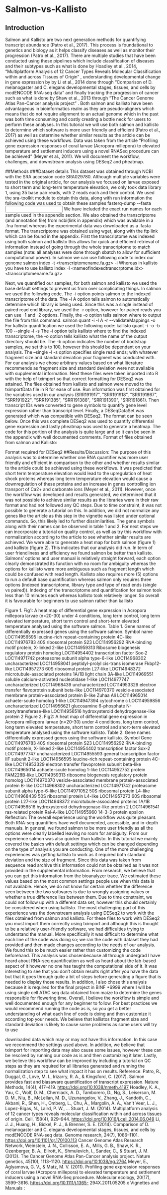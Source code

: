 # Salmon-vs-Kallisto
## Introduction

Salmon and Kallisto are two next generation methods for quantifying transcript abundance (Patro et al.,
2017). This process is foundational to genetics and biology as it helps classify diseases as well as monitor
their progression (Patro et al., 2017). There are multiple studies that have been conducted using these
pipelines which include classification of diseases and their subtypes such as what is done by Hoadley et
al., 2014, “Multiplatform Analysis of 12 Cancer Types Reveals Molecular Classification within and across
Tissues of Origin” , understanding developmental change in gene expression by by Li et al., 2014 done
through “Comparison of D. melanogaster and C. elegans developmental stages, tissues, and cells by
modENCODE RNA-seq data” and finally tracking the progression of cancer such as what is done by Shaw
et al., 2013 through “The Cancer Genome Atlas Pan-Cancer analysis project” . Both salmon and kallisto
have been advantageous in bioinformatics realm as they are pseudo-aligners which means that do not
require alignment to an actual genome which in the past was both time consuming and costly creating a
bottle neck for users to perform these analyses.
In this tutorial we will use both salmon and kallisto to determine which software is more user friendly
and efficient (Patro et al., 2017) as well as determine whether similar results as the article can be
achieved using these workflows. Data was taken from the article “Profiling gene expression responses of
coral larvae (Acropora millepora) to elevated temperature and settlement inducers using a novel RNASeq procedure can be achieved” (Meyer et al., 2011). We will document the workflow, challenges, and
downstream analysis using DESeq2 and pheatmap.

##Methods
###Dataset details
This dataset was obtained through NCBI with the SRA accession code SRA029780. Although multiple
variables were tested in the original article, for our analysis we focused on larvae exposed to short term
and long-term temperature elevation, we only took data library 1, using 35 base pair reads, with 2 reads
each and their control. We used the sra-toolkit module to obtain this data, along with run information
the following code was used to obtain these samples
fasterq-dump --fasta <input run names>
We have included the exact run names for each sample used in the appendix section. We also obtained
the transcriptome (and annotation file) from ncbi(link in appendix) which was available in a .fna format
whereas the experimental data was downloaded as a .fasta format. The transcriptome was obtained
using wget, along with the ftp link which can be found in the appendix.
First the transcriptome was indexed using both salmon and kallisto this allows for quick and efficient
retrieval of information instead of going through the whole transcriptome to match samples (note: all
analyses were done through sbatch to allow for sufficient computational power). In salmon we can use
following code to index our genome
salmon index -t <transcriptomename.fa.gz> -i <directoryofindexedgenome>
Whereas in kallisto you have to use
kallisto index -I <nameofindexedtranscrptome.idx> <transcriptomename.fa.gz>

Next, we quantified our samples, for both salmon and kallisto we used the base default settings to
prevent us from over complicating things. In salmon we used the following code. The -i option points
salmon to the indexed transcriptome of the data. The -l A option tells salmon to automatically
determine which library is being used. Since this was a single instead of paired read end library, we used
the -r option, however for paired reads you can use -1 and -2 options. Finally, the -o option tells salmon
where to output the file from this command.
salmon quant -i <indexed transcriptome> -l A -r <samples> --validateMappings -o <output>
For kallisto quantification we used the following code:
kallisto quant -i <indexed kallisto transcriptome.idx>-o <output directory> -b 100 --single -l <fragment
size> -s <fragment standard deviation> <sample>
The -i option tells kallisto where to find the indexed transcriptome, the -o option tells kallisto what the
name of the output directory should be. The -b option indicates the number of bootstrap samples, we
set this to 100, however this should be dependant on your analysis. The –single -l -s option specifies
single read ends; with whatever fragment size and standard deviation your fragment was conducted
with. For our analysis we chose arbitrary values based on what literature recommends as fragment size
and standard deviation were not available with supplemental information.
Next these files were taken imported into R with the help of tximport so that correct formatting for
DESeq2 was attained. The files obtained from kallisto and salmon were moved to the tximportData file
in R for ease of use. Run information was first obtained for the variables used in our analysis
(SRR191917", "SRR191918", "SRR191867", "SRR191922", "SRR191385", "SRR191388", "SRR191390",
"SRR191861). Then transcript IDs were converted to gene symbols to quantify gene level expression
rather than transcript level. Finally, a DESeqDataSet was generated which was compatible with DESeq2.
The format can be seen below. Once this was complete DESeq2 was used to quantify differential gene
expression and lastly pheatmap was used to generate a heatmap. The code for this portion of the
analysis is quite large and so it can be seen in the appendix with well documented comments.
Format of files obtained from salmon and Kallisto:


Format required for DESeq2
##Results/Discussion:
The purpose of this analysis was to determine whether one RNA quantifier was more user friendly and
efficient in comparison to the other and whether results similar to the article could be achieved using
these workflows. It was predicted that short term temperature elevation would lead to the upregulation
of heat shock proteins whereas long term temperature elevation would cause a downregulation of these
proteins and an increase in genes controlling ion transport of Ca2+ and carbonate ions (Meyer et al.,
2011). However, once the workflow was developed and results generated, we determined that it was
not possible to achieve similar results as the libraries were in their raw format and had not followed any
QC steps. Due to time constraint, it was not possible to generate a tutorial on this. In addition, we did
not normalize any genes like the article as this step in the vignette was listed under optional commands.
So, this likely led to further dissimilarities. The gene symbols along with their names can be observed in
table 1 and 2. For next steps we can incorporate a tutorial on quality control, as well as try this workflow
with normalization according to the article to see whether similar results are achieved.
We were able to generate a heat map for both salmon (figure 1) and kallisto (figure 2). This indicates
that our analysis did run. In term of user friendliness and efficiency we found salmon be better than
kallisto. Salmons’ options and user manual is relatively straight forward, each option clearly
demonstrated its function with no room for ambiguity whereas the options for kallisto were more
ambiguous such as fragment length which could be confused with read length. Kallisto also requires
more (5) options to run a default base quantification whereas salmon only requires three options
(indexed transcriptome, library type and type of read ends (single vs paired)). Indexing of the
transcriptome and quantification for salmon took less than 10 minutes each whereas kallisto took
relatively longer. So overall it is favourable for beginners to use salmon rather than kallisto


Figure 1.
Fig1: A heat map of differential gene expression in Acropora millepora larvae (n=20-30) under 4
conditions, long term control, long term elevated temperature, short term control and short-term
elevated temperature analysed using the software salmon.
Table 1. Gene names of differentially expressed genes using the software salmon.
Symbol name
LOC114956595 leucine-rich repeat-containing protein 4C-like
LOC114976783 40S ribosomal protein S23
LOC114956292 RNA-binding motif protein, X-linked 2-like
LOC114959313 Ribosome biogenesis regulatory protein homolog
LOC114954402 transcription factor Sox-2
LOC114971742 proteasome subunit alpha type-6-like
LOC114968302 uncharacterized
LOC114958041 peptidyl-prolyl cis-trans isomerase Fkbp12-like
LOC114957273 60S ribosomal protein L27-like
LOC114948372 microtubule-associated proteins 1A/1B light chain 3A-like
LOC114969551 soluble calcium-activated nucleotidase 1-like
LOC114977747 uncharacterized
LOC114968439 uncharacterized
LOC114953329 electron transfer flavoprotein subunit beta-like
LOC114970370 vesicle-associated membrane protein-associated protein B-like
Zuhaa Ali
LOC114965014 achaete-scute homolog 1-like
LOC114947394 cytochrome c
LOC114959856 uncharacterized
LOC114956621 glucosamine 6-phosphate N-acetyltransferase-like
LOC114956516 hydroxysteroid dehydrogenase-like protein 2
Figure 2.
Fig2: A heat map of differential gene expression in Acropora millepora larvae (n=20-30) under 4
conditions, long term control, long term elevated temperature, short term control and short-term
elevated temperature analysed using the software kallisto.
Table 2. Gene names differentially expressed genes using the software kallisto.
Symbol Gene
LOC114976783 40S ribosomal protein S23
LOC114956292 RNA-binding motif protein, X-linked 2-like
LOC114954402 transcription factor Sox-2
LOC114977747 uncharacterized
LOC114955593 general transcription factor IIF subunit 2-like
LOC114956595 leucine-rich repeat-containing protein 4C-like
LOC114953329 electron transfer flavoprotein subunit beta-like
LOC114965014 achaete-scute homolog 1-like
LOC114952752 protein FAM228B-like
LOC114959313 ribosome biogenesis regulatory protein homolog
LOC114970370 vesicle-associated membrane protein-associated protein B-like
LOC114968302 uncharacterized
LOC114971742 proteasome subunit alpha type-6-like
LOC114971052 50S ribosomal protein L4-like
LOC114968439 50S ribosomal protein L4-like
LOC114957273 60S ribosomal protein L27-like
LOC114948372 microtubule-associated proteins 1A/1B
LOC114956516 hydroxysteroid dehydrogenase-like protein 2
LOC114961541 ras-related protein Ral-A-like
LOC114955960 14-3-3 protein epsilon
Reflection:
The overall experience using the workflow was quite pleasant. Both RNA-seq quantifiers have well
documented, accessible, and in-depth manuals. In general, we found salmon to be more user friendly as
all the options were clearly labelled leaving no room for ambiguity. From our experience salmon was
also quicker than kallisto. In this tutorial we mainly covered the basics with default settings which can be
changed depending on the type of analysis you are conducting. One of the more challenging experiences
was getting kallisto to work as it required both standard deviation and the size of fragment. Since this
data was taken from sequence read archive this information could not be obtained as it was not
provided in the supplemental information. From research, we believe that you can get this information
from the bioanalyzer trace. We estimated these values based on the most common settings people use
when this data is not available. Hence, we do not know for certain whether the difference seen between
the two softwares is due to wrongly assigning values or whether a true difference lies between them.
Due to time constraint, we could not follow up with a different data set, however this should certainly
be considered when using kallisto. The most challenging part of this experience was the downstream
analysis using DESeq2 to work with the files obtained from salmon and kallisto. For these files to work
with DESeq2 you must import them correctly using tximport and although this is thought to be a
relatively user-friendly software, we had difficulties trying to understand the manual. More specifically it
was difficult to determine what each line of the code was doing so; we ran the code with dataset they
had provided and then made changes according to the needs of our analysis. We found this to be much
easier rather than customizing the code beforehand.
This analysis was chosenbecause all through undergrad I have heard about RNA-seq quantification as
well as heard about the lab-based aspect of it however no one has taught the computational side of it. It
was interesting to see that you don’t obtain results right after you have the data but that it goes through
quite a bit of steps before generating a figure that is needed to display those results. In addition, I also
chose this analysis because it is required for the final project in BINF *6999 where I will be using single
cell ATAC seq data obtained from maize to determine the genes responsible for flowering time.
Overall, I believe the workflow is simple and well documented enough for any beginner to follow. For
best practices we would recommend running the code as is, so you get a better understanding of what
each line of code is doing and then customize it according top your needs. We believe that kallistos
fragment size and standard deviation is likely to cause some problems as some users will try to use


downloaded data which may or may not have this information. In this case we recommend the settings
used above. In addition, we believe that tximport for importing data may also cause some issues,
however these can be resolved by running our code as is and then customizing it later. Lastly, we believe
this workflow can be improved by including a tutorial on QC steps as they are required for all libraries
generated and running the normalization step to see what impact it has on results.
Reference:
Patro, R., Duggal, G., Love, M. I., Irizarry, R. A., & Kingsford, C. (2017). Salmon provides fast and biasaware quantification of transcript expression. Nature Methods, 14(4), 417–419.
https://doi.org/10.1038/nmeth.4197
Hoadley, K. A., Yau, C., Wolf, D. M., Cherniack, A. D., Tamborero, D., Ng, S., Leiserson, M. D. M., Niu, B.,
McLellan, M. D., Uzunangelov, V., Zhang, J., Kandoth, C., Akbani, R., Shen, H., Omberg, L., Chu, A.,
Margolin, A. A., Van't Veer, L. J., Lopez-Bigas, N., Laird, P. W., … Stuart, J. M. (2014). Multiplatform
analysis of 12 cancer types reveals molecular classification within and across tissues of
origin. Cell, 158(4), 929–944. https://doi.org/10.1016/j.cell.2014.06.049
Li, J. J., Huang, H., Bickel, P. J., & Brenner, S. E. (2014). Comparison of D. melanogaster and C. elegans
developmental stages, tissues, and cells by modENCODE RNA-seq data. Genome research, 24(7),
1086–1101. https://doi.org/10.1101/gr.170100.113
Cancer Genome Atlas Research Network, Weinstein, J. N., Collisson, E. A., Mills, G. B., Shaw, K. R.,
Ozenberger, B. A., Ellrott, K., Shmulevich, I., Sander, C., & Stuart, J. M. (2013). The Cancer Genome
Atlas Pan-Cancer analysis project. Nature genetics, 45(10), 1113–1120.
https://doi.org/10.1038/ng.2764
Meyer, E., Aglyamova, G. V., & Matz, M. V. (2011). Profiling gene expression responses of coral larvae
(Acropora millepora) to elevated temperature and settlement inducers using a novel RNA-Seq
procedure. Molecular ecology, 20(17), 3599–3616. https://doi.org/10.1111/j.1365-
294X.2011.05205.x
Vignettes and Manuals :
